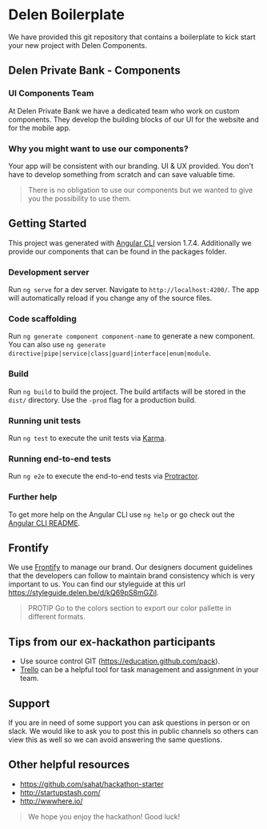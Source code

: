 # Delen Boilerplate 
We have provided this git repository that contains a boilerplate to kick start your new project with Delen Components.

## Delen Private Bank - Components
### UI Components Team
At Delen Private Bank we have a dedicated team who work on custom components. They develop the building blocks of our UI for the website and for the mobile app.

### Why you might want to use our components?
Your app will be consistent with our branding. UI & UX provided.
You don't have to develop something from scratch and can save valuable time.

> There is no obligation to use our components but we wanted to give you the possibility to use them.
## Getting Started
This project was generated with [Angular CLI](https://github.com/angular/angular-cli) version 1.7.4.
Additionally we provide our components that can be found in the packages folder.

### Development server

Run `ng serve` for a dev server. Navigate to `http://localhost:4200/`. The app will automatically reload if you change any of the source files.

### Code scaffolding

Run `ng generate component component-name` to generate a new component. You can also use `ng generate directive|pipe|service|class|guard|interface|enum|module`.

### Build

Run `ng build` to build the project. The build artifacts will be stored in the `dist/` directory. Use the `-prod` flag for a production build.

### Running unit tests

Run `ng test` to execute the unit tests via [Karma](https://karma-runner.github.io).

### Running end-to-end tests

Run `ng e2e` to execute the end-to-end tests via [Protractor](http://www.protractortest.org/).

### Further help

To get more help on the Angular CLI use `ng help` or go check out the [Angular CLI README](https://github.com/angular/angular-cli/blob/master/README.md).

## Frontify
We use [Frontify](https://frontify.com) to manage our brand. Our designers document guidelines that the developers can follow to maintain brand consistency which is very important to us. You can find our styleguide at this url https://styleguide.delen.be/d/kQ69pS8mGZil.
> PROTIP Go to the colors section to export our color pallette in different formats.

## Tips from our ex-hackathon participants
* Use source control GIT (https://education.github.com/pack).
* [Trello](https://trello.com/) can be a helpful tool for task management and assignment in your team.

## Support
If you are in need of some support you can ask questions in person or on slack. We would like to ask you to post this in public channels so others can view this as well so we can avoid answering the same questions.

## Other helpful resources
* https://github.com/sahat/hackathon-starter
* http://startupstash.com/
* http://wwwhere.io/

> We hope you enjoy the hackathon! Good luck!
